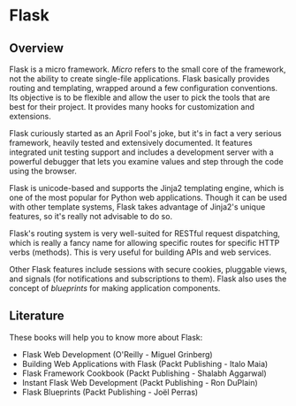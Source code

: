 # Flask

## Overview

Flask is a micro framework. *Micro* refers to the small core of the 
framework, not the ability to create single-file applications. Flask 
basically provides routing and templating, wrapped around a few 
configuration conventions. Its objective is to be flexible and allow the 
user to pick the tools that are best for their project. It provides many 
hooks for customization and extensions.

Flask curiously started as an April Fool's joke, but it's in fact a very
serious framework, heavily tested and extensively documented. It 
features integrated unit testing support and includes a development 
server with a powerful debugger that lets you examine values and step 
through the code using the browser.

Flask is unicode-based and supports the Jinja2 templating engine, which 
is one of the most popular for Python web applications. Though it can be 
used with other template systems, Flask takes advantage of Jinja2's 
unique features, so it's really not advisable to do so.

Flask's routing system is very well-suited for RESTful request 
dispatching, which is really a fancy name for allowing specific routes 
for specific HTTP verbs (methods). This is very useful for building APIs 
and web services.

Other Flask features include sessions with secure cookies, pluggable 
views, and signals (for notifications and subscriptions to them). Flask 
also uses the concept of *blueprints* for making application components.

## Literature

These books will help you to know more about Flask:

* Flask Web Development (O'Reilly - Miguel Grinberg)
* Building Web Applications with Flask (Packt Publishing - Italo Maia)
* Flask Framework Cookbook (Packt Publishing - Shalabh Aggarwal)
* Instant Flask Web Development (Packt Publishing - Ron DuPlain)
* Flask Blueprints (Packt Publishing - Joël Perras)
